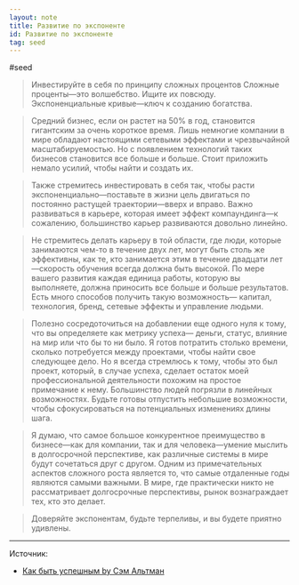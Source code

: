 ```yaml
---
layout: note
title: Развитие по экспоненте
id: Развитие по экспоненте
tag: seed
---
```

#seed 


>Инвестируйте в себя по принципу сложных процентов
>Сложные проценты—это волшебство. Ищите их повсюду. Экспоненциальные кривые—ключ к созданию богатства.

>Средний бизнес, если он растет на 50% в год, становится гигантским за очень короткое время. Лишь немногие компании в мире обладают настоящими сетевыми эффектами и чрезвычайной масштабируемостью. Но с появлением технологий таких бизнесов становится все больше и больше. Стоит приложить немало усилий, чтобы найти и создать их.

>Также стремитесь инвестировать в себя так, чтобы расти экспоненциально—поставьте в жизни цель двигаться по постоянно растущей траектории—вверх и вправо. Важно развиваться в карьере, которая имеет эффект компаундинга—к сожалению, большинство карьер развиваются довольно линейно.

>Не стремитесь делать карьеру в той области, где люди, которые занимаются чем-то в течение двух лет, могут быть столь же эффективны, как те, кто занимается этим в течение двадцати лет—скорость обучения всегда должна быть высокой. По мере вашего развития каждая единица работы, которую вы выполняете, должна приносить все больше и больше результатов. Есть много способов получить такую возможность— капитал, технология, бренд, сетевые эффекты и управление людьми.

>Полезно сосредоточиться на добавлении еще одного нуля к тому, что вы определяете как метрику успеха— деньги, статус, влияние на мир или что бы то ни было. Я готов потратить столько времени, сколько потребуется между проектами, чтобы найти свое следующее дело. Но я всегда стремлюсь к тому, чтобы это был проект, который, в случае успеха, сделает остаток моей профессиональной деятельности похожим на простое примечание к нему. Большинство людей погрязли в линейных возможностях. Будьте готовы отпустить небольшие возможности, чтобы сфокусироваться на потенциальных изменениях длины шага.

>Я думаю, что самое большое конкурентное преимущество в бизнесе—как для компании, так и для человека—умение мыслить в долгосрочной перспективе, как различные системы в мире будут сочетаться друг с другом. Одним из примечательных аспектов сложного роста является то, что самые отдаленные годы являются самыми важными. В мире, где практически никто не рассматривает долгосрочные перспективы, рынок вознаграждает тех, кто это делает.

>Доверяйте экспонентам, будьте терпеливы, и вы будете приятно удивлены.
  
    
	  












___
Источник:
-  [Как быть успешным by Сэм Альтман](https://zamesin.me/ru-how-to-be-succesful-by-sam-altman)  


